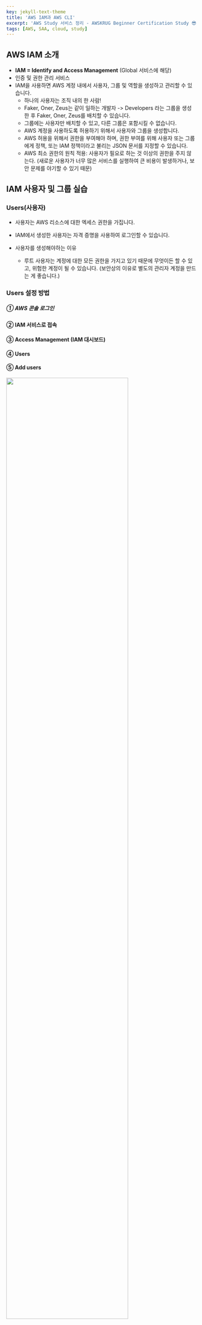```yaml
---
key: jekyll-text-theme
title: 'AWS IAM과 AWS CLI'
excerpt: 'AWS Study 서비스 정리 - AWSKRUG Beginner Certification Study 😎'
tags: [AWS, SAA, cloud, study] 
---
```



## AWS IAM 소개

* **IAM = Identify and Access Management** (Global 서비스에 해당)
* 인증 및 권한 관리 서비스
* IAM을 사용하면 AWS 계정 내에서 사용자, 그룹 및 역할을 생성하고 관리할 수 있습니다.
  * 하나의 사용자는 조직 내의 한 사람!
  * Faker, Oner, Zeus는 같이 일하는 개발자 -> Developers 라는 그룹을 생성한 후 Faker, Oner, Zeus를 배치할 수 있습니다.
  * 그룹에는 사용자만 배치할 수 있고, 다른 그룹은 포함시킬 수 없습니다.
  * AWS 계정을 사용하도록 허용하기 위해서 사용자와 그룹을 생성합니다.
  * AWS 허용을 위해서 권한을 부여해야 하며, 권한 부여를 위해 사용자 또는 그룹에게 정책, 또는 IAM 정책이라고 불리는 JSON 문서를 지정할 수 있습니다.
  * AWS 최소 권한의 원칙 적용: 사용자가 필요로 하는 것 이상의 권한을 주지 않는다. (새로운 사용자가 너무 많은 서비스를 실행하여 큰 비용이 발생하거나, 보안 문제를 야기할 수 있기 때문)


## IAM 사용자 및 그룹 실습

###  Users(사용자)

* 사용자는 AWS 리소스에 대한 엑세스 권한을 가집니다.

* IAM에서 생성한 사용자는 자격 증명을 사용하여 로그인할 수 있습니다.

* 사용자를 생성해야하는 이유

  * 루트 사용자는 계정에 대한 모든 권한을 가지고 있기 때문에 무엇이든 할 수 있고, 위험한 계정이 될 수 있습니다. (보안상의 이유로 별도의 관리자 계정을 만드는 게 좋습니다.)

### **Users 설정 방법**

##### ① AWS 콘솔 로그인

#### ② IAM 서비스로 접속

#### ③ Access Management (IAM 대시보드)

#### ④ Users

#### ⑤ Add users

  ​	<img src="https://user-images.githubusercontent.com/113915835/228215034-c66ca5e2-0d3e-46e0-b82a-caf8ffbe7903.png" width="80%">

  ​    <img src="https://user-images.githubusercontent.com/113915835/228220781-088ba3e4-b933-40b1-9e2f-166a63bd2fe3.png" width="80%">

  * 자격 증명 방식을 선택할 때는 비밀번호 방식 자격 증명을 활성화합니다. 자동생성을 할 수도 있고, 직접 입력할 수도 있습니다.

#### ⑥ Create Group

  ​	<img src = "https://user-images.githubusercontent.com/113915835/228222067-6a7f1e7c-3e04-4e63-a36a-ff0efac4a18e.png" width="80%">

  ​    <img src = "https://user-images.githubusercontent.com/113915835/228222412-2b28b9bb-7ec7-4a7c-9f96-01883d001c74.png" width = "80%">

  * admin 그룹에 배치된 사용자는 그룹에 부여된 권한을 받을 수 있습니다.
  * 그룹의 권한은 정책을 통해 정의됩니다.
  * 모든 사용자를 그룹에 속하게 하고 관리하는 것이 좋습니다.

#### ⑦ Create User

  ​	<img src ="https://user-images.githubusercontent.com/113915835/228224726-e51f26e8-4124-4b03-a428-365cd0288732.png" width ="80%">

  > 리소스 검색, 비용 분석, 보안 강화 등 다양한 용도로 태그 사용 가능 (선택 사항)

#### ⑧ IAM으로 로그인 하기

  ​	<img src ="https://user-images.githubusercontent.com/113915835/228241855-9c6b16c6-bf4c-4b79-b7b7-d3bae16d3a32.png" width = "80%">

  * IAM 사용자로 로그인 하기 전에 **IAM 서비스로 접속 > IAM  대시보드 > 계정 별칭 > [생성]** 버튼으로 계정 별칭 생성하면 IAM 사용자 로그인 시 편리합니다.


## IAM Policies (정책)





  

  
